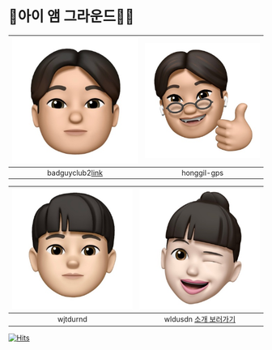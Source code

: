 # 🤸아이 앰 그라운드🤸‍♂️

|![image.jpg1](https://github.com/honggil-gps/Team/blob/main/source/badguyclub2.jpg) |![image.jpg2](https://github.com/honggil-gps/Team/blob/main/source/honggil-gps.jpg)|
|--------------------------|-----------------------|
|<center>badguyclub2[link](source/badguyclub2/badguyclub2.md)</center> | <center> honggil-gps</center> |  

|![image.jpg1](https://github.com/honggil-gps/Team/blob/main/source/jtdurnd.jpg) |![image.jpg2](https://github.com/honggil-gps/Team/blob/main/source/wldusdn.jpg)|
|--------------------------|-----------------------|
|<center>wjtdurnd</center> | <center>wldusdn [소개 보러가기](/source/wldusdn/wldusdn.md)</center> | 


[![Hits](https://hits.seeyoufarm.com/api/count/incr/badge.svg?url=https%3A%2F%2Fgithub.com%2Fhonggil-gps%2FTeam.git&count_bg=%23498A7D&title_bg=%23555555&icon=tinder.svg&icon_color=%23E7E7E7&title=hits&edge_flat=false)](https://hits.seeyoufarm.com) 
